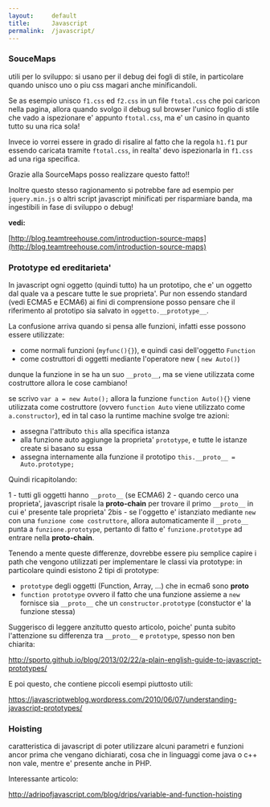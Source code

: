 ```yaml
---
layout:     default
title:      Javascript
permalink:  /javascript/
---
```



### SouceMaps

utili per lo sviluppo: si usano per il debug dei fogli di stile, in particolare quando unisco uno o piu css magari anche minificandoli.

Se as esempio unisco `f1.css` ed `f2.css` in un file `ftotal.css` che poi caricon nella pagina, allora quando svolgo il debug sul browser l'unico foglio di stile che vado a ispezionare e' appunto `ftotal.css`, ma e' un casino in quanto tutto su una rica sola!

Invece io vorrei essere in grado di risalire al fatto che la regola `h1.f1` pur essendo caricata tramite `ftotal.css`, in realta' devo ispezionarla in `f1.css` ad una riga specifica.

Grazie alla SourceMaps posso realizzare questo fatto!!

Inoltre questo stesso ragionamento si potrebbe fare ad esempio per `jquery.min.js` o altri script javascript minificati per risparmiare banda, ma ingestibili in fase di sviluppo o debug!

**vedi:**

[http://blog.teamtreehouse.com/introduction-source-maps](http://blog.teamtreehouse.com/introduction-source-maps)



### Prototype ed ereditarieta'

In javascript ogni oggetto (quindi tutto) ha un prototipo, che e' un oggetto dal quale va a pescare tutte le sue proprieta'. Pur non essendo standard (vedi ECMA5 e ECMA6) ai fini di comprensione posso pensare che il riferimento al prototipo sia salvato in `oggetto.__prototype__`.

La confusione arriva quando si pensa alle funzioni, infatti esse possono essere utilizzate:

* come normali funzioni (`myfunc(){}`), e quindi casi dell'oggetto `Function`
* come costruttori di oggetti mediante l'operatore new ( `new Auto()`)

dunque la funzione in se ha un suo `__proto__`, ma se viene utilizzata come costruttore allora le cose cambiano!

se scrivo `var a = new Auto();` allora la funzione `function Auto(){}` viene utilizzata come costruttore (ovvero `function Auto` viene utilizzato come `a.constructor`), ed in tal caso la runtime machine svolge tre azioni:

* assegna l'attributo `this` alla specifica istanza
* alla funzione auto aggiunge la proprieta' `prototype`, e tutte le istanze create si basano su essa
* assegna internamente alla funzione il prototipo `this.__proto__ = Auto.prototype;`

Quindi ricapitolando:

1 - tutti gli oggetti hanno `__proto__` (se ECMA6)
2 - quando cerco una proprieta', javascript risale la **proto-chain** per trovare il primo `__proto__` in cui e' presente tale proprieta'
2bis - se l'oggetto e' istanziato mediante `new` con una `funzione come costruttore`, allora automaticamente il `__proto__` punta a `funzione.prototype`, pertanto di fatto e' `funzione.prototype` ad entrare nella **proto-chain**.

Tenendo a mente queste differenze, dovrebbe essere piu semplice capire i path che vengono utilizzati per implementare le classi via prototype: in particolare quindi esistono 2 tipi di prototype:

* `prototype` degli oggetti (Function, Array, ...) che in ecma6 sono __proto__
* `function prototype` ovvero il fatto che una funzione assieme a `new` fornisce sia `__proto__` che un `constructor.prototype` (constuctor e' la funzione stessa)


Suggerisco di leggere anzitutto questo articolo, poiche' punta subito l'attenzione su differenza tra `__proto__` e `prototype`, spesso non ben chiarita:

http://sporto.github.io/blog/2013/02/22/a-plain-english-guide-to-javascript-prototypes/


E poi questo, che contiene piccoli esempi piuttosto utili:

https://javascriptweblog.wordpress.com/2010/06/07/understanding-javascript-prototypes/




### Hoisting

caratteristica di javascript di poter utilizzare alcuni parametri e funzioni ancor prima che vengano dichiarati, cosa che in linguaggi come java o c++ non vale, mentre e' presente anche in PHP.

Interessante articolo:

http://adripofjavascript.com/blog/drips/variable-and-function-hoisting
